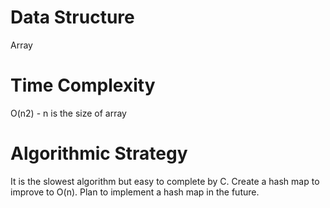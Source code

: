 # Data Structure
Array

# Time Complexity
O(n2) - n is the size of array

# Algorithmic Strategy
It is the slowest algorithm but easy to complete by C. Create a hash map to improve to O(n). Plan to implement a hash map in the future.